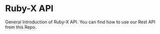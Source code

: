 # Ruby-X API
General Introduction of Ruby-X API.
You can find how to use our Rest API from this Repo.
